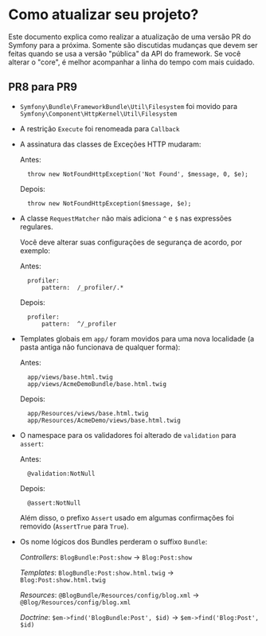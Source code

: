Como atualizar seu projeto?
===========================

Este documento explica como realizar a atualização de uma versão PR do Symfony
para a próxima. Somente são discutidas mudanças que devem ser feitas quando se
usa a versão "pública" da API do framework. Se você alterar o "core", é melhor
acompanhar a linha do tempo com mais cuidado.

PR8 para PR9
----------

* `Symfony\Bundle\FrameworkBundle\Util\Filesystem` foi movido para
  `Symfony\Component\HttpKernel\Util\Filesystem`

* A restrição `Execute` foi renomeada para `Callback`

* A assinatura das classes de Exceções HTTP mudaram:

    Antes:

        throw new NotFoundHttpException('Not Found', $message, 0, $e);

    Depois:

        throw new NotFoundHttpException($message, $e);

* A classe `RequestMatcher` não mais adiciona `^` e `$` nas expressões regulares.

    Você deve alterar suas configurações de segurança de acordo, por exemplo:

    Antes:

        profiler:
            pattern:  /_profiler/.*

    Depois:

        profiler:
            pattern:  ^/_profiler

* Templates globais em `app/` foram movidos para uma nova localidade (a pasta 
  antiga não funcionava de qualquer forma):

    Antes:

        app/views/base.html.twig
        app/views/AcmeDemoBundle/base.html.twig

    Depois:

        app/Resources/views/base.html.twig
        app/Resources/AcmeDemo/views/base.html.twig

* O namespace para os validadores foi alterado de `validation` para `assert`:

    Antes:

        @validation:NotNull

    Depois:

        @assert:NotNull

    Além disso, o prefixo `Assert` usado em algumas confirmações foi removido
    (`AssertTrue` para `True`).

* Os nome lógicos dos Bundles perderam o suffixo `Bundle`:

    *Controllers*: `BlogBundle:Post:show` -> `Blog:Post:show`

    *Templates*:   `BlogBundle:Post:show.html.twig` -> `Blog:Post:show.html.twig`

    *Resources*:   `@BlogBundle/Resources/config/blog.xml` -> `@Blog/Resources/config/blog.xml`

    *Doctrine*:    `$em->find('BlogBundle:Post', $id)` -> `$em->find('Blog:Post', $id)`
